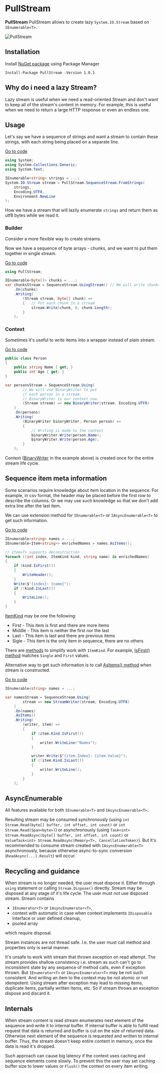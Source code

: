 # PullStream

__PullStream__ PullStream allows to create lazy `System.IO.Stream` based on `IEnumerable<T>`.

![PullStream](logo.svg)

## Installation

Install [NuGet package](https://www.nuget.org/packages/PullStream/) using Package Manager

```
Install-Package PullStream -Version 1.0.1
```

## Why do i need a lazy Stream?

Lazy stream is useful when we need a read-oriented Stream and don't want to keep all of the stream's content in memory. For example, this is useful when we need to return a large HTTP response or even an endless one.

## Usage

Let's say we have a sequence of strings and want a stream to contain these strings, with each string being placed on a separate line.

[Go to code](src/PullStream.Tests/Examples.cs#L10)
```csharp
using System;
using System.Collections.Generic;
using System.Text;

IEnumerable<string> strings = ...;
System.IO.Stream stream = PullStream.SequenceStream.FromStrings(
    strings,
    Encoding.UTF8,
    Environment.NewLine
);
```

How we have a stream that will lazily enumerate `strings` and return them as utf8 bytes while we read it.

### Builder

Consider a more flexible way to create streams.

Now we have a sequence of byte arrays - chunks, and we want to put them together in single stream.

[Go to code](src/PullStream.Tests/Examples.cs#L13)
```csharp
using PullStream;

IEnumerable<byte[]> chunks = ...;
var chunksStream = SequenceStream.UsingStream() // We will write chunks in a stream
    .On(chunks)
    .Writing(
        (Stream stream, byte[] chunk) =>
        {   // Put each chunk in a stream
            stream.Write(chunk, 0, chunk.Length); 
        }
    );
```

### Context

Sometimes it's useful to write items into a wrapper instead of plain stream.

[Go to code](src/PullStream.Tests/Examples.cs#L20)
```csharp
public class Person
{
    public string Name { get; }
    public int Age { get; }
}

var personsStream = SequenceStream.Using(
        // We will use BinaryWriter to put
        // each person in a stream.
        // BinaryWriter is our context now.
        (Stream stream) => new BinaryWriter(stream, Encoding.UTF8)
    )
    .On(persons)
    .Writing(
        (BinaryWriter binaryWriter, Person person) =>
        {
            // Writing is made to the context
            binaryWriter.Write(person.Name);
            binaryWriter.Write(person.Age);
        }
    );
```

Context ([BinaryWriter](https://docs.microsoft.com/dotnet/api/system.io.binarywriter) in the example above) is created once for the entire stream life cycle.

## Sequence item meta information

Some scenarios require knowledge about item location in the sequence. For example, in csv format, the header may be placed before the first row to describe the columns. Or we may use such knowledge so that we don't add extra line after the last item.

We can use extension method for `IEnumerable<T>` or `IAsyncEnumerable<T>` to get such information.

[Go to code](src/PullStream.Tests/Examples.cs#L33)
```csharp
IEnumerable<string> names = ...;
IEnumerable<Item<string>> enrichedNames = names.AsItems();

// Item<T> supports deconstruction
foreach ((int index, ItemKind kind, string name) in enrichedNames)
{
    if (kind.IsFirst())
    {
        WriteHeader();
    }
    Write($"{index}: {name}");
    if (!kind.IsLast())
    {
        WriteLine();
    }
}
```

[ItemKind](src/PullStream/ItemKind.cs#L6) may be one the following:

- First - This item is first and there are more items
- Middle - This item is neither the first nor the last
- Last - This item is last and there are previous items
- Sigle - This item is the only item in sequence, there are no others

There are [methods](src/PullStream/ItemKindExtensions.cs#L3) to simplify work with `ItemKind`. For example, [IsFirst() method](src/PullStream/ItemKindExtensions.cs#L5) matches `Single` and `First` values.

Alternative way to get such information is to call [AsItems() method](src/PullStream/SequenceStream.Builder.cs#L62) when stream is constructed.

[Go to code](src/PullStream.Tests/Examples.cs#L51)
```csharp
IEnumerable<string> names = ...;

var namesStream = SequenceStream.Using(
        stream => new StreamWriter(stream, Encoding.UTF8)
    )
    .On(names)
    .AsItems()
    .Writing(
        (writer, item) =>
        {
            if (item.Kind.IsFirst())
            {
                writer.WriteLine("Names");
            }

            writer.Write($"{item.Index}: {item.Value}");
            if (!item.Kind.IsLast())
            {
                writer.WriteLine();
            }
        }
    );
```

## AsyncEnumerable

All features available for both `IEnumerable<T>` and `IAsyncEnumerable<T>`.

Resulting stream may be consumed synchronously (using `int Stream.Read(byte[] buffer, int offset, int count)` or `int Stream.Read(Span<byte>)`) or asynchronously (using `Task<int> Stream.ReadAsync(byte[] buffer, int offset, int count)` or `ValueTask<int> Stream.ReadAsync(Memory<T>, CancellationToken)`). But it's recommended to consume stream created with `IAsyncEnumerable<T>` asynchronously, because otherwise async-to-sync conversion (`ReadAsync(...).Result`) will occur.

## Recycling and guidance

When stream is no longer needed, the user must dispose it. Either through `using` statement or calling `Stream.Dispose()` directly. Stream may be disposed at any stage of it's life cycle. The user must not use disposed stream. Stream contains

- `IEnumerator<T>` or `IAsyncEnumerator<T>`,
- context with automatic in case when context implements `IDisposable` interface or user defined cleanup,
- pooled array

which require disposal.

Stream instances are not thread safe. I.e. the user must call method and properties only is serial manner.

It's unsafe to work with stream that thrown exception on read attempt. The stream provides shallow consistency i.e. stream as such can't go to inconsistent state by any sequence of method calls, even if exception thrown. But `IEnumerator<T>` or `IAsyncEnumerator<T>` may be not such consistent. And writing an item to the context may be not atomic or not idempotent. Using stream after exception may lead to missing items, duplicate items, partially written items, etc. So if stream throws an exception dispose and discard it.

## Internals

When stream content is read stream enumerates next element of the sequence and write it to internal buffer. If internal buffer is able to fulfill read request that data is returned and buffer is cut on the size of returned data. Otherwise next element of the sequence is requested and written to internal buffer. Thus, the stream doesn't keep entire content in memory, once the data is read it's dropped.

Such approach can cause big latency if the context uses caching and sequence elements come slowly. To prevent this the user may set caching buffer size to lower values or `Flush()` the context on every item writing.
